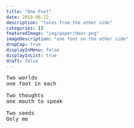 ```yaml
---
title: "One Foot"
date: 2019-06-22
description: "tales from the other side"
categories: []
featuredImage: "img/paper/door.png"
imageDescription: "one foot on the other side"
dropCap: true
displayInMenu: false
displayInList: true
draft: false
---
```

<pre>
Two worlds  
one foot in each  

Two thoughts  
one mouth to speak  

Two seeds
Only me
</pre>
